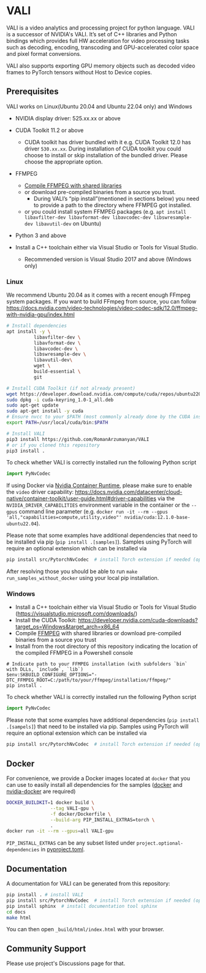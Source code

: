 # VALI

VALI is a video analytics and processing project for python language. VALI is a successor of NVIDIA's VALI.
It’s set of C++ libraries and Python bindings which provides full HW acceleration for video processing tasks such as decoding, encoding, transcoding and GPU-accelerated color space and pixel format conversions.

VALI also supports exporting GPU memory objects such as decoded video frames to PyTorch tensors without Host to Device copies. 

## Prerequisites
VALI works on Linux(Ubuntu 20.04 and Ubuntu 22.04 only) and Windows

- NVIDIA display driver: 525.xx.xx or above
- CUDA Toolkit 11.2 or above 
  - CUDA toolkit has driver bundled with it e.g. CUDA Toolkit 12.0 has driver `530.xx.xx`. During installation of CUDA toolkit you could choose to install or skip installation of the bundled driver. Please choose the appropriate option.
- FFMPEG
  - [Compile FFMPEG with shared libraries](https://docs.nvidia.com/video-technologies/video-codec-sdk/12.0/ffmpeg-with-nvidia-gpu/index.html) 
  - or download pre-compiled binaries from a source you trust.
    - During VALI’s “pip install”(mentioned in sections below) you need to provide a path to the directory where FFMPEG got installed.
  - or you could install system FFMPEG packages (e.g. ```apt install  libavfilter-dev libavformat-dev libavcodec-dev libswresample-dev libavutil-dev``` on Ubuntu)

- Python 3 and above
- Install a C++ toolchain either via Visual Studio or Tools for Visual Studio.
  - Recommended version is Visual Studio 2017 and above
(Windows only)

### Linux

We recommend Ubuntu 20.04 as it comes with a recent enough FFmpeg system packages.
If you want to build FFmpeg from source, you can follow
https://docs.nvidia.com/video-technologies/video-codec-sdk/12.0/ffmpeg-with-nvidia-gpu/index.html
```bash
# Install dependencies
apt install -y \
          libavfilter-dev \
          libavformat-dev \
          libavcodec-dev \
          libswresample-dev \
          libavutil-dev\
          wget \
          build-essential \
          git

# Install CUDA Toolkit (if not already present)
wget https://developer.download.nvidia.com/compute/cuda/repos/ubuntu2204/x86_64/cuda-keyring_1.0-1_all.deb
sudo dpkg -i cuda-keyring_1.0-1_all.deb
sudo apt-get update
sudo apt-get install -y cuda
# Ensure nvcc to your $PATH (most commonly already done by the CUDA installation)
export PATH=/usr/local/cuda/bin:$PATH

# Install VALI
pip3 install https://github.com/RomanArzumanyan/VALI
# or if you cloned this repository
pip3 install .
```

To check whether VALI is correctly installed run the following Python script
```python
import PyNvCodec
```
If using Docker via [Nvidia Container Runtime](https://developer.nvidia.com/nvidia-container-runtime),
please make sure to enable the `video` driver capability: https://docs.nvidia.com/datacenter/cloud-native/container-toolkit/user-guide.html#driver-capabilities via
the `NVIDIA_DRIVER_CAPABILITIES` environment variable in the container or the `--gpus` command line parameter (e.g.
`docker run -it --rm --gpus 'all,"capabilities=compute,utility,video"' nvidia/cuda:12.1.0-base-ubuntu22.04`).

Please note that some examples have additional dependencies that need to be installed via pip (`pip install .[samples]`). 
Samples using PyTorch will require an optional extension which can be installed via
```bash
pip install src/PytorchNvCodec  # install Torch extension if needed (optional), requires "torch" to be installed before
```

After resolving those you should be able to run `make run_samples_without_docker` using your local pip installation.

### Windows

- Install a C++ toolchain either via Visual Studio or Tools for Visual Studio (https://visualstudio.microsoft.com/downloads/)
- Install the CUDA Toolkit: https://developer.nvidia.com/cuda-downloads?target_os=Windows&target_arch=x86_64
- Compile [FFMPEG](https://github.com/FFmpeg/FFmpeg/) with shared libraries or download pre-compiled binaries from a source you trust
- Install from the root directory of this repository indicating the location of the compiled FFMPEG in a Powershell console
```pwsh
# Indicate path to your FFMPEG installation (with subfolders `bin` with DLLs, `include`, `lib`)
$env:SKBUILD_CONFIGURE_OPTIONS="-DTC_FFMPEG_ROOT=C:/path/to/your/ffmpeg/installation/ffmpeg/" 
pip install .
```
To check whether VALI is correctly installed run the following Python script
```python
import PyNvCodec
```
Please note that some examples have additional dependencies (`pip install .[sampels]`) that need to be installed via pip. 
Samples using PyTorch will require an optional extension which can be installed via

```bash
pip install src/PytorchNvCodec  # install Torch extension if needed (optional), requires "torch" to be installed before
```

## Docker

For convenience, we provide a Docker images located at `docker` that you can use to easily install all dependencies for
the samples ([docker](https://docs.docker.com/engine/install/ubuntu/) and [nvidia-docker](https://docs.nvidia.com/datacenter/cloud-native/container-toolkit/install-guide.html)
are required)


```bash
DOCKER_BUILDKIT=1 docker build \
                --tag VALI-gpu \
                -f docker/Dockerfile \
                --build-arg PIP_INSTALL_EXTRAS=torch \
                .
docker run -it --rm --gpus=all VALI-gpu
```

`PIP_INSTALL_EXTRAS` can be any subset listed under `project.optional-dependencies` in [pyproject.toml](pyproject.toml).

## Documentation

A documentation for VALI can be generated from this repository:
```bash
pip install . # install VALI
pip install src/PytorchNvCodec  # install Torch extension if needed (optional), requires "torch" to be installed before
pip install sphinx  # install documentation tool sphinx
cd docs
make html
```
You can then open `_build/html/index.html` with your browser.

## Community Support
Please use project's Discussions page for that.
